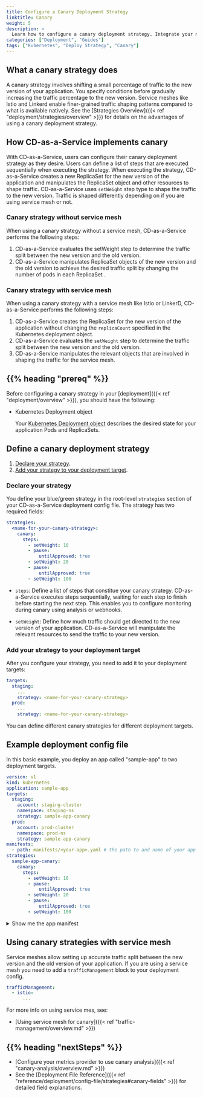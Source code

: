 ```yaml
---
title: Configure a Canary Deployment Strategy
linktitle: Canary
weight: 5
description: >
  Learn how to configure a canary deployment strategy. Integrate your metrics provider, create a retrospective analysis query, and add canary analysis as a deployment constraint. Deploy your app to your Kubernetes cluster.
categories: ["Deployment", "Guides"]
tags: ["Kubernetes", "Deploy Strategy", "Canary"]
---
```


## What a canary strategy does

A canary strategy involves shifting a small percentage of traffic to the new version of your application. You specify conditions before gradually increasing the traffic percentage to the new version. Service meshes like Istio and Linkerd enable finer-grained traffic shaping patterns compared to what is available natively. See the [Strategies Overview]({{< ref "deployment/strategies/overview" >}}) for details on the advantages of using a canary deployment strategy.

## How CD-as-a-Service implements canary
With CD-as-a-Service, users can configure their canary deployment strategy as they desire. Users can define a list of steps that are executed sequentially when executing the strategy. When executing the strategy, CD-as-a-Service creates a new ReplicaSet  for the new version of the application and manipulates the ReplicaSet  object and other resources to shape traffic. 
CD-as-a-Service uses `setWeight` step type to shape the traffic to the new version. Traffic is shaped differently depending on if you are using service mesh or not. 

### Canary strategy without service mesh
When using a canary strategy without a service mesh, CD-as-a-Service performs the following steps:
1. CD-as-a-Service evaluates the setWeight step to determine the traffic split between the new version and the old version.
1. CD-as-a-Service manipulates ReplicaSet  objects of the new version and the old version to achieve the desired traffic split by changing the number of pods in each ReplicaSet .


### Canary strategy with service mesh
When using a canary strategy with a service mesh like Istio or LinkerD, CD-as-a-Service performs the following steps:
1. CD-as-a-Service creates the ReplicaSet  for the new version of the application without changing the `replicaCount` specified in the Kubernetes deployment object. 
1. CD-as-a-Service evaluates the `setWeight` step to determine the traffic split between the new version and the old version.
1. CD-as-a-Service manipulates the relevant objects that are involved in shaping the traffic for the service mesh. 

## {{% heading "prereq" %}}

Before configuring a canary strategy in your [deployment]({{< ref "deployment/overview" >}}), you should have the following:

* Kubernetes Deployment object
  
  Your [Kubernetes Deployment object](https://kubernetes.io/docs/concepts/workloads/controllers/deployment/#creating-a-deployment) describes the desired state for your application Pods and ReplicaSets. 

## Define a canary deployment strategy

1. [Declare your strategy](#declare-your-strategy).
1. [Add your strategy to your deployment target](#add-your-strategy-to-your-deployment-target).


### Declare your strategy

You define your blue/green strategy in the root-level `strategies` section of your CD-as-a-Service deployment config file.  The strategy has two required fields:


```yaml
strategies:
  <name-for-your-canary-strategy>:
    canary:
      steps:
        - setWeight: 10
        - pause:
            untilApproved: true
        - setWeight: 20
        - pause:
            untilApproved: true
        - setWeight: 100
```
* `steps`: Define a list of steps that constitue your canary strategy. CD-as-a-Service executes steps sequentially, waiting for each step to finish before starting the next step. This enables you to configure monitoring during canary using analysis or webhooks. 

* `setWeight`: Define how much traffic should get directed to the new version of your application. CD-as-a-Service will manipulate the relevant resources to send the traffic to your new version. 

### Add your strategy to your deployment target

After you configure your strategy, you need to add it to your deployment targets:

```yaml
targets:
  staging:  
    ...
    strategy: <name-for-your-canary-strategy>
  prod:  
    ...
    strategy: <name-for-your-canary-strategy>
```

You can define different canary strategies for different deployment targets.

## Example deployment config file

In this basic example, you deploy an app called "sample-app" to two deployment targets.

```yaml
version: v1
kind: kubernetes
application: sample-app
targets:
  staging:  
    account: staging-cluster
    namespace: staging-ns
    strategy: sample-app-canary
  prod:  
    account: prod-cluster
    namespace: prod-ns
    strategy: sample-app-canary
manifests:
  - path: manifests/<your-app>.yaml # the path to and name of your app manifest
strategies:
  sample-app-canary:
    canary:
      steps:
        - setWeight: 10
        - pause:
            untilApproved: true
        - setWeight: 20
        - pause:
            untilApproved: true
        - setWeight: 100
```

<details><summary>Show me the app manifest</summary>

```yaml
apiVersion: apps/v1
kind: Deployment
metadata:
  name: sample-app
  annotations: 
    "app": "sample-app"
spec:
  revisionHistoryLimit: 1
  replicas: 2
  strategy:
    type: RollingUpdate
    rollingUpdate:
      maxSurge: 2
      maxUnavailable: 1
  selector:
    matchLabels:
      app: sample-app
  template:
    metadata:
      labels:
        app: sample-app
      annotations: 
        "app": "sample-app"
    spec:
      containers:
      - image:  demoimages/bluegreen:v3 #v5, v4, v3
        imagePullPolicy: Always
        name: sample-app
        resources:
          limits:
            cpu: "100m" # this is to ensure the above busy wait cannot DOS a low CPU cluster.
            memory: "70Mi"
          requests:
            cpu: "10m" # this is to ensure the above busy wait cannot DOS a low CPU cluster.
            memory: "70Mi"
        #ports:
        #  - containerPort: 8086
      restartPolicy: Always
---

apiVersion: v1
kind: Service
metadata:
  name: sample-app-svc
  labels:
    app: sample-app
  annotations:
    linkerd.io/inject: enabled
spec:
  selector:
    app: sample-app
  ports:
    - name: http
      port: 80
      targetPort: 8000
      protocol: TCP
```
</details>

## Using canary strategies with service mesh

Service meshes allow setting up accurate traffic split between the new version and the old version of your application. If you are using a service mesh you need to add a `trafficManagement` block to your deployment config. 

```yaml
trafficManagement:
  - istio:
      ...
```
For more info on using service mes, see:
* [Using service mesh for canary]({{< ref "traffic-management/overview.md" >}})

## {{% heading "nextSteps" %}}

* [Configure your metrics provider to use canary analysis]({{< ref "canary-analysis/overview.md" >}})
* See the [Deployment File Reference]({{< ref "reference/deployment/config-file/strategies#canary-fields" >}}) for detailed field explanations.